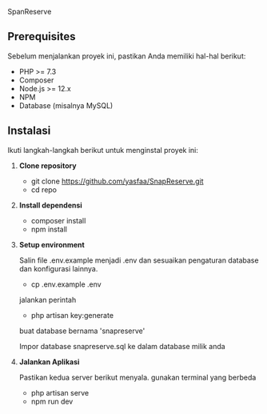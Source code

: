 SpanReserve

## Prerequisites

Sebelum menjalankan proyek ini, pastikan Anda memiliki hal-hal berikut:

-   PHP >= 7.3
-   Composer
-   Node.js >= 12.x
-   NPM
-   Database (misalnya MySQL)

## Instalasi

Ikuti langkah-langkah berikut untuk menginstal proyek ini:

1. **Clone repository**

    - git clone https://github.com/yasfaa/SnapReserve.git
    - cd repo

2. **Install dependensi**

    - composer install
    - npm install

3. **Setup environment**

    Salin file .env.example menjadi .env dan sesuaikan pengaturan database dan konfigurasi lainnya.

    - cp .env.example .env

    jalankan perintah 

    - php artisan key:generate

    buat database bernama 'snapreserve'

    Impor database snapreserve.sql ke dalam database milik anda

4. **Jalankan Aplikasi**

    Pastikan kedua server berikut menyala. gunakan terminal yang berbeda

    -   php artisan serve
    -   npm run dev
